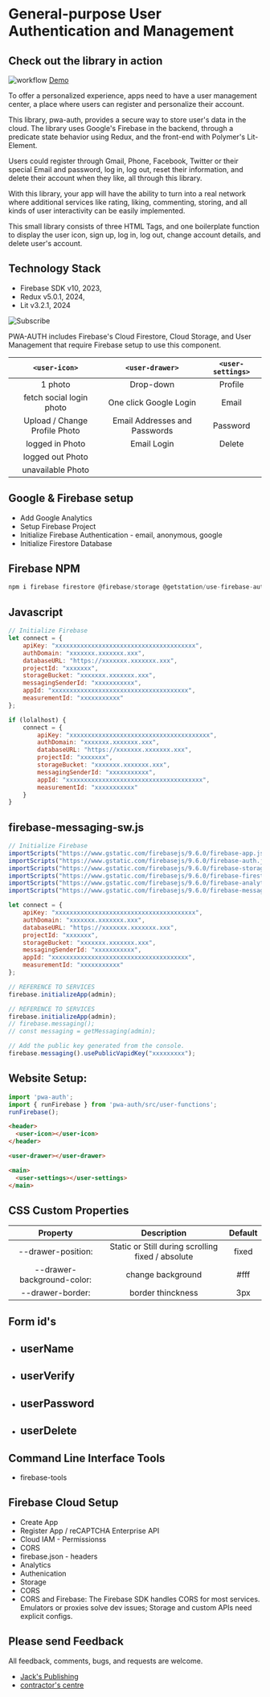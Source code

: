 General-purpose User Authentication and Management
======================
## Check out the library in action 
![workflow](https://www.inmostfire.com/images/workflow.png) [Demo](https://www.inmostfire.com)

To offer a personalized experience, apps need to have a user management center, a place where users can register and personalize their account.

This library, pwa-auth, provides a secure way to store user's data in the cloud. The library uses Google's Firebase in the backend, through a predicate state behavior using Redux, and the front-end with Polymer's Lit-Element.

Users could register through Gmail, Phone, Facebook, Twitter or their special Email and password, log in, log out, reset their information, and delete their account when they like, all through this library.

With this library, your app will have the ability to turn into a real network where additional services like rating, liking, commenting, storing, and all kinds of user interactivity can be easily implemented.

This small library consists of three HTML Tags, and one boilerplate function to display the user icon, sign up, log in, log out, change account details, and delete user's account.

## Technology Stack
- Firebase SDK v10, 2023,
- Redux v5.0.1, 2024,
- Lit v3.2.1, 2024

<!-- To provide a personalized experience, Apps need to know the identity of a user to securely store data in the cloud. pwa-auth is powered by The Firebase Authentication backend, consistently providing a centralized and predictable state behaviour with Redux, and declaratively render the DOM with Google Polymer's fast and light Lit-Element. This Component includes 3 HTML Tags, and 1 Boilerplate Function to display the user icon, sign up, login, log out, change account details, and delete the user's account. -->

![Subscribe](https://www.inmostfire.com/images/settings.png)

PWA-AUTH includes Firebase's Cloud Firestore, Cloud Storage, and User Management that require Firebase setup to use this component.

| `<user-icon>` | `<user-drawer>` | `<user-settings>` |
| :-----------: | :-------------: | :---------------: |
| 1 photo | Drop-down | Profile |
| fetch social login photo | One click Google Login | Email |
| Upload / Change Profile Photo | Email Addresses and Passwords | Password |
| logged in Photo | Email Login | Delete |
| logged out Photo |
| unavailable Photo |

## Google & Firebase setup
* Add Google Analytics
* Setup Firebase Project
* Initialize Firebase Authentication - email, anonymous, google
* Initialize Firestore Database

## Firebase NPM
```javascript
npm i firebase firestore @firebase/storage @getstation/use-firebase-auth
```

## Javascript
```javascript
// Initialize Firebase
let connect = {
    apiKey: "xxxxxxxxxxxxxxxxxxxxxxxxxxxxxxxxxxxxxxx",
    authDomain: "xxxxxxx.xxxxxxx.xxx",
    databaseURL: "https://xxxxxxx.xxxxxxx.xxx",
    projectId: "xxxxxxx",
    storageBucket: "xxxxxxx.xxxxxxx.xxx",
    messagingSenderId: "xxxxxxxxxxx",
    appId: "xxxxxxxxxxxxxxxxxxxxxxxxxxxxxxxxxxxxxx",
    measurementId: "xxxxxxxxxxx"
};

if (lolalhost) {
    connect = {
        apiKey: "xxxxxxxxxxxxxxxxxxxxxxxxxxxxxxxxxxxxxxx",
        authDomain: "xxxxxxx.xxxxxxx.xxx",
        databaseURL: "https://xxxxxxx.xxxxxxx.xxx",
        projectId: "xxxxxxx",
        storageBucket: "xxxxxxx.xxxxxxx.xxx",
        messagingSenderId: "xxxxxxxxxxx",
        appId: "xxxxxxxxxxxxxxxxxxxxxxxxxxxxxxxxxxxxxx",
        measurementId: "xxxxxxxxxxx" 
    }
}
```
## firebase-messaging-sw.js
```javascript
// Initialize Firebase
importScripts("https://www.gstatic.com/firebasejs/9.6.0/firebase-app.js");
importScripts("https://www.gstatic.com/firebasejs/9.6.0/firebase-auth.js");
importScripts("https://www.gstatic.com/firebasejs/9.6.0/firebase-storage.js");
importScripts("https://www.gstatic.com/firebasejs/9.6.0/firebase-firestore.js");
importScripts("https://www.gstatic.com/firebasejs/9.6.0/firebase-analytics.js");
importScripts("https://www.gstatic.com/firebasejs/9.6.0/firebase-messaging.js");

let connect = {
    apiKey: "xxxxxxxxxxxxxxxxxxxxxxxxxxxxxxxxxxxxxxx",
    authDomain: "xxxxxxx.xxxxxxx.xxx",
    databaseURL: "https://xxxxxxx.xxxxxxx.xxx",
    projectId: "xxxxxxx",
    storageBucket: "xxxxxxx.xxxxxxx.xxx",
    messagingSenderId: "xxxxxxxxxxx",
    appId: "xxxxxxxxxxxxxxxxxxxxxxxxxxxxxxxxxxxxxx",
    measurementId: "xxxxxxxxxxx"
};

// REFERENCE TO SERVICES
firebase.initializeApp(admin);

// REFERENCE TO SERVICES
firebase.initializeApp(admin);                                           
// firebase.messaging();
// const messaging = getMessaging(admin);

// Add the public key generated from the console.
firebase.messaging().usePublicVapidKey("xxxxxxxxx");
```

## Website Setup:
```javascript
import 'pwa-auth';
import { runFirebase } from 'pwa-auth/src/user-functions';
runFirebase();
```
```html
<header>
  <user-icon></user-icon>
</header>

<user-drawer></user-drawer>

<main>
  <user-settings></user-settings>
</main>
```

## CSS Custom Properties
| Property | Description | Default |
| :------: | :---------: | :------:|
| --drawer-position:   | Static or Still during scrolling fixed / absolute | fixed |
| --drawer-background-color:   | change background | #fff |
| --drawer-border:   | border thinckness | 3px |

## Form id's
- userName
  - 
- userVerify
  - 
- userPassword
  - 
- userDelete
  - 

## Command Line Interface Tools
* firebase-tools

## Firebase Cloud Setup
- Create App
- Register App / reCAPTCHA Enterprise API
- Cloud IAM - Permissionss
- CORS
- firebase.json - headers
- Analytics
- Authenication
- Storage
- CORS
- CORS and Firebase: The Firebase SDK handles CORS for most services. Emulators or proxies solve dev issues; Storage and custom APIs need explicit configs.

## Please send Feedback
All feedback, comments, bugs, and requests are welcome.
* [Jack's Publishing](https://www.jackspublishing.com)
* [contractor's centre](https://www.contractorscentre.com)